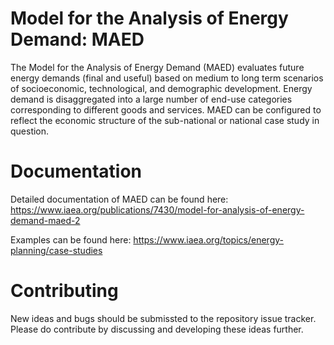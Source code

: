 Model for the Analysis of Energy Demand: MAED
==================================================
The Model for the Analysis of Energy Demand (MAED) evaluates future energy demands (final and useful) based on medium to long term scenarios of socioeconomic, technological, and demographic development. Energy demand is disaggregated into a large number of end-use categories corresponding to different goods and services. MAED can be configured to reflect the economic structure of the sub-national or national case study in question.

Documentation
=============
Detailed documentation of MAED can be found here: https://www.iaea.org/publications/7430/model-for-analysis-of-energy-demand-maed-2

Examples can be found here: https://www.iaea.org/topics/energy-planning/case-studies

Contributing
===
New ideas and bugs should be submissted to the repository issue tracker. Please do contribute by discussing and developing these ideas further.
